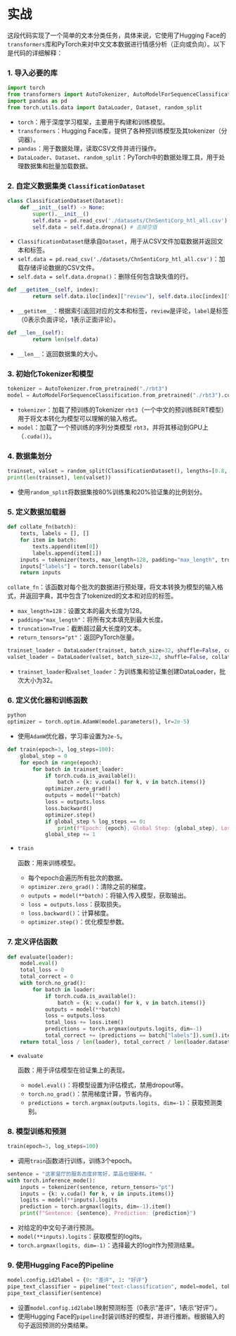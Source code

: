 # 实战

这段代码实现了一个简单的文本分类任务，具体来说，它使用了Hugging Face的`transformers`库和PyTorch来对中文文本数据进行情感分析（正向或负向）。以下是代码的详细解释：

### 1. 导入必要的库

```python
import torch
from transformers import AutoTokenizer, AutoModelForSequenceClassification, pipeline
import pandas as pd
from torch.utils.data import DataLoader, Dataset, random_split
```

- `torch`：用于深度学习框架，主要用于构建和训练模型。
- `transformers`：Hugging Face库，提供了各种预训练模型及其tokenizer（分词器）。
- `pandas`：用于数据处理，读取CSV文件并进行操作。
- `DataLoader`、`Dataset`、`random_split`：PyTorch中的数据处理工具，用于处理数据集和批量加载数据。

### 2. 自定义数据集类 `ClassificationDataset`

```python
class ClassificationDataset(Dataset):
    def __init__(self) -> None:
        super().__init__()
        self.data = pd.read_csv('./datasets/ChnSentiCorp_htl_all.csv')
        self.data = self.data.dropna() # 去掉空值
```

- `ClassificationDataset`继承自`Dataset`，用于从CSV文件加载数据并返回文本和标签。
- `self.data = pd.read_csv('./datasets/ChnSentiCorp_htl_all.csv')`：加载存储评论数据的CSV文件。
- `self.data = self.data.dropna()`：删除任何包含缺失值的行。

```python
def __getitem__(self, index):
        return self.data.iloc[index]["review"], self.data.iloc[index]["label"]
```

- `__getitem__`：根据索引返回对应的文本和标签，`review`是评论，`label`是标签（0表示负面评论，1表示正面评论）。

```python
def __len__(self):
        return len(self.data)
```

- `__len__`：返回数据集的大小。

### 3. 初始化Tokenizer和模型

```python
tokenizer = AutoTokenizer.from_pretrained("./rbt3")
model = AutoModelForSequenceClassification.from_pretrained("./rbt3").cuda()
```

- `tokenizer`：加载了预训练的Tokenizer `rbt3`（一个中文的预训练BERT模型）用于将文本转化为模型可以理解的输入格式。
- `model`：加载了一个预训练的序列分类模型 `rbt3`，并将其移动到GPU上（`.cuda()`）。

### 4. 数据集划分

```python
trainset, valset = random_split(ClassificationDataset(), lengths=[0.8, 0.2])
print(len(trainset), len(valset))
```

- 使用`random_split`将数据集按80%训练集和20%验证集的比例划分。

### 5. 定义数据加载器

```python
def collate_fn(batch):
    texts, labels = [], []
    for item in batch:
        texts.append(item[0])
        labels.append(item[1])
    inputs = tokenizer(texts, max_length=128, padding="max_length", truncation=True, return_tensors="pt")
    inputs["labels"] = torch.tensor(labels)
    return inputs
```

`collate_fn`：该函数对每个批次的数据进行预处理，将文本转换为模型的输入格式，并返回字典，其中包含了tokenized的文本和对应的标签。

- `max_length=128`：设置文本的最大长度为128。
- `padding="max_length"`：将所有文本填充到最大长度。
- `truncation=True`：截断超过最大长度的文本。
- `return_tensors="pt"`：返回PyTorch张量。

```python
trainset_loader = DataLoader(trainset, batch_size=32, shuffle=False, collate_fn=collate_fn)
valset_loader = DataLoader(valset, batch_size=32, shuffle=False, collate_fn=collate_fn)
```

- `trainset_loader`和`valset_loader`：为训练集和验证集创建DataLoader，批次大小为32。

### 6. 定义优化器和训练函数

```python
python
optimizer = torch.optim.AdamW(model.parameters(), lr=2e-5)
```

- 使用`AdamW`优化器，学习率设置为`2e-5`。

```python
def train(epoch=3, log_steps=100):
    global_step = 0
    for epoch in range(epoch):
        for batch in trainset_loader:
            if torch.cuda.is_available():
                batch = {k: v.cuda() for k, v in batch.items()}
            optimizer.zero_grad()
            outputs = model(**batch)
            loss = outputs.loss
            loss.backward()
            optimizer.step()
            if global_step % log_steps == 0:
                print(f"Epoch: {epoch}, Global Step: {global_step}, Loss: {loss.item()}")
            global_step += 1
```

- ```python
  train
  ```

  函数：用来训练模型。

  - 每个epoch会遍历所有批次的数据。
  - `optimizer.zero_grad()`：清除之前的梯度。
  - `outputs = model(**batch)`：将输入传入模型，获取输出。
  - `loss = outputs.loss`：获取损失。
  - `loss.backward()`：计算梯度。
  - `optimizer.step()`：优化模型参数。

### 7. 定义评估函数

```python
def evaluate(loader):
    model.eval()
    total_loss = 0
    total_correct = 0
    with torch.no_grad():
        for batch in loader:
            if torch.cuda.is_available():
                batch = {k: v.cuda() for k, v in batch.items()}
            outputs = model(**batch)
            loss = outputs.loss
            total_loss += loss.item()
            predictions = torch.argmax(outputs.logits, dim=-1)
            total_correct += (predictions == batch["labels"]).sum().item()
    return total_loss / len(loader), total_correct / len(loader.dataset)
```

- ```
  evaluate
  ```

  函数：用于评估模型在验证集上的表现。

  - `model.eval()`：将模型设置为评估模式，禁用dropout等。
  - `torch.no_grad()`：禁用梯度计算，节省内存。
  - `predictions = torch.argmax(outputs.logits, dim=-1)`：获取预测类别。

### 8. 模型训练和预测

```python
train(epoch=3, log_steps=100)
```

- 调用`train`函数进行训练，训练3个epoch。

```python
sentence = "这家餐厅的服务态度非常好，菜品也很新鲜。"
with torch.inference_mode():
    inputs = tokenizer(sentence, return_tensors="pt")
    inputs = {k: v.cuda() for k, v in inputs.items()}
    logits = model(**inputs).logits
    prediction = torch.argmax(logits, dim=-1).item()
    print(f"Sentence: {sentence}, Prediction: {prediction}")
```

- 对给定的中文句子进行预测。
- `model(**inputs).logits`：获取模型的logits。
- `torch.argmax(logits, dim=-1)`：选择最大的logit作为预测结果。

### 9. 使用Hugging Face的Pipeline

```python
model.config.id2label = {0: "差评", 1: "好评"}
pipe_text_classifier = pipeline("text-classification", model=model, tokenizer=tokenizer, device=0 if torch.cuda.is_available() else -1)
pipe_text_classifier(sentence)
```

- 设置`model.config.id2label`映射预测标签（0表示“差评”，1表示“好评”）。
- 使用Hugging Face的`pipeline`封装训练好的模型，并进行推断。根据输入的句子返回预测的分类结果。